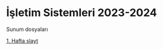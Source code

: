 # İşletim Sistemleri 2023-2024
Sunum dosyaları

[1. Hafta slayt](https://www.icloud.com/keynote/04d1VfaI2JADzPax0LwPgzMfg#1)